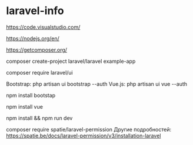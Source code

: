 # laravel-info

<!-- Установка редактор кода VSCode -->
https://code.visualstudio.com/

<!-- Установка Node.js (пакет npm) -->
https://nodejs.org/en/

<!-- Установка Composer -->
https://getcomposer.org/

<!-- Установка Laravel -->
composer create-project laravel/laravel example-app

<!-- Установка интерфейса Laravel -->
composer require laravel/ui

<!-- Установка интерфейса авторизации -->
Bootstrap: php artisan ui bootstrap --auth
Vue.js: php artisan ui vue --auth

<!-- Установка Bootstap -->
npm install bootstap

<!-- Установка Vue.js -->
npm install vue

<!-- Установка инициализированные пакеты -->
npm install && npm run dev

<!-- Установка пакета разделение ролей и прав Spatie Laravel Permission -->
composer require spatie/laravel-permission
Другие подробностей: https://spatie.be/docs/laravel-permission/v3/installation-laravel
